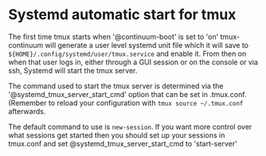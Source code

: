 # Systemd automatic start for tmux

The first time tmux starts when '@continuum-boot' is set to 'on' tmux-continuum will generate a user level systemd unit file which it will save to `${HOME}/.config/systemd/user/tmux.service` and enable it. From then on when that user logs in, either through a GUI session or on the console or via ssh, Systemd will start the tmux server.

The command used to start the tmux server is determined via the '@systemd_tmux_server_start_cmd' option that can be set in .tmux.conf. (Remember to reload your configuration with `tmux source ~/.tmux.conf` afterwards.

The default command to use is `new-session`. If you want more control over what sessions get started then you should set up your sessions in tmux.conf and set @systemd_tmux_server_start_cmd to 'start-server'

